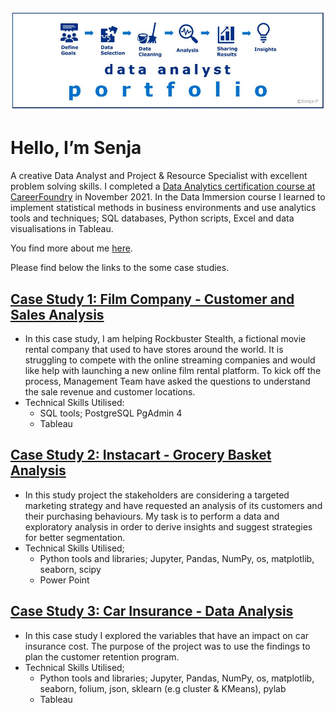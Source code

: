 ![](https://github.com/Senja-P/Images/blob/main/GitHub_image1.JPG)

# <H1> **Hello, I’m Senja**

A creative Data Analyst and Project & Resource Specialist with excellent problem solving skills. I completed a [Data Analytics certification course at CareerFoundry](https://careerfoundry.com/en/courses/become-a-data-analyst/) in November 2021. In the Data Immersion course I learned to implement statistical methods in business environments and use analytics tools and techniques; SQL databases, Python scripts, Excel and data visualisations in Tableau. 
 
You find more about me [here](https://github.com/Senja-P/About_Me).
 
Please find below the links to the some case studies.
  
## [Case Study 1: Film Company - Customer and Sales Analysis](https://github.com/Senja-P/SQL-Customer-Sales) 
* In this case study, I am helping Rockbuster Stealth, a fictional movie rental company that used to have stores around the world. It is struggling to compete with the online streaming companies and would like help with launching a new online film rental platform. To kick off the process, Management Team have asked the questions to understand the sale revenue and customer locations. 
* Technical Skills Utilised:  
  - SQL tools; PostgreSQL PgAdmin 4
  - Tableau

 ## [Case Study 2: Instacart - Grocery Basket Analysis](https://github.com/Senja-P/Python-Grocery-Basket)
* In this study project the stakeholders are considering a targeted marketing strategy and have requested an analysis of its customers and their purchasing behaviours. My task is to perform a data and exploratory analysis in order to derive insights and suggest strategies for better segmentation.
* Technical Skills Utilised; 
  - Python tools and libraries; Jupyter, Pandas, NumPy, os, matplotlib, seaborn, scipy
  - Power Point
  
 ## [Case Study 3: Car Insurance - Data Analysis ](https://github.com/Senja-P/Python-Customer-Insurance)
* In this case study I explored the variables that have an impact on car insurance cost. The purpose of the project was to use the findings to plan the customer retention program.
* Technical Skills Utilised; 
  - Python tools and libraries; Jupyter, Pandas, NumPy, os, matplotlib, seaborn, folium, json, sklearn (e.g cluster & KMeans), pylab
  - Tableau


